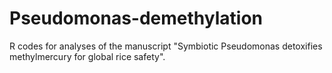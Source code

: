 # Pseudomonas-demethylation
R codes for analyses of the manuscript "Symbiotic Pseudomonas detoxifies methylmercury for global rice safety".

